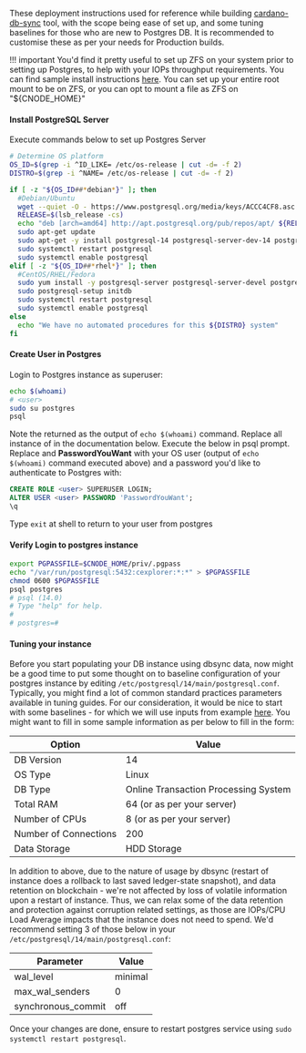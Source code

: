 These deployment instructions used for reference while building [cardano-db-sync](../Build/dbsync.md) tool, with the scope being ease of set up, and some tuning baselines for those who are new to Postgres DB.
It is recommended to customise these as per your needs for Production builds.

!!! important
    You'd find it pretty useful to set up ZFS on your system prior to setting up Postgres, to help with your IOPs throughput requirements. You can find sample install instructions [here](https://openzfs.github.io/openzfs-docs/Getting%20Started/Debian/index.html). You can set up your entire root mount to be on ZFS, or you can opt to mount a file as ZFS on "${CNODE_HOME}"

#### Install PostgreSQL Server

Execute commands below to set up Postgres Server

``` bash
# Determine OS platform
OS_ID=$(grep -i ^ID_LIKE= /etc/os-release | cut -d= -f 2)
DISTRO=$(grep -i ^NAME= /etc/os-release | cut -d= -f 2)

if [ -z "${OS_ID##*debian*}" ]; then
  #Debian/Ubuntu
  wget --quiet -O - https://www.postgresql.org/media/keys/ACCC4CF8.asc | sudo apt-key add -
  RELEASE=$(lsb_release -cs)
  echo "deb [arch=amd64] http://apt.postgresql.org/pub/repos/apt/ ${RELEASE}"-pgdg main | sudo tee  /etc/apt/sources.list.d/pgdg.list
  sudo apt-get update
  sudo apt-get -y install postgresql-14 postgresql-server-dev-14 postgresql-contrib libghc-hdbc-postgresql-dev
  sudo systemctl restart postgresql
  sudo systemctl enable postgresql
elif [ -z "${OS_ID##*rhel*}" ]; then
  #CentOS/RHEL/Fedora
  sudo yum install -y postgresql-server postgresql-server-devel postgresql-contrib postgresql-devel libpq-devel
  sudo postgresql-setup initdb
  sudo systemctl restart postgresql
  sudo systemctl enable postgresql
else
  echo "We have no automated procedures for this ${DISTRO} system"
fi
```

#### Create User in Postgres

Login to Postgres instance as superuser:

``` bash
echo $(whoami)
# <user>
sudo su postgres
psql
```

Note the <user> returned as the output of `echo $(whoami)` command. Replace all instance of <user> in the documentation below.
Execute the below in psql prompt. Replace **<username>** and **PasswordYouWant** with your OS user (output of `echo $(whoami)` command executed above) and a password you'd like to authenticate to Postgres with:

``` sql
CREATE ROLE <user> SUPERUSER LOGIN;
ALTER USER <user> PASSWORD 'PasswordYouWant';
\q
```
Type `exit` at shell to return to your user from postgres

#### Verify Login to postgres instance

``` bash
export PGPASSFILE=$CNODE_HOME/priv/.pgpass
echo "/var/run/postgresql:5432:cexplorer:*:*" > $PGPASSFILE
chmod 0600 $PGPASSFILE
psql postgres
# psql (14.0)
# Type "help" for help.
# 
# postgres=#
```

#### Tuning your instance

Before you start populating your DB instance using dbsync data, now might be a good time to put some thought on to baseline configuration of your postgres instance by editing `/etc/postgresql/14/main/postgresql.conf`.
Typically, you might find a lot of common standard practices parameters available in tuning guides. For our consideration, it would be nice to start with some baselines - for which we will use inputs from example [here](https://pgtune.leopard.in.ua/#/).
You might want to fill in some sample information as per below to fill in the form:

| Option         | Value |
|----------------|-------|
| DB Version     | 14    |
| OS Type        | Linux |
| DB Type        | Online Transaction Processing System|
| Total RAM      | 64 (or as per your server) |
| Number of CPUs | 8 (or as per your server)  |
| Number of Connections | 200 |
| Data Storage   | HDD Storage |

In addition to above, due to the nature of usage by dbsync (restart of instance does a rollback to last saved ledger-state snapshot), and data retention on blockchain - we're not affected by loss of volatile information upon a restart of instance. Thus, we can relax some of the data retention and protection against corruption related settings, as those are IOPs/CPU Load Average impacts that the instance does not need to spend. We'd recommend setting 3 of those below in your `/etc/postgresql/14/main/postgresql.conf`:

| Parameter          | Value   |
|--------------------|---------|
| wal_level          | minimal |
| max_wal_senders    | 0       |
| synchronous_commit | off     |

Once your changes are done, ensure to restart postgres service using `sudo systemctl restart postgresql`.
